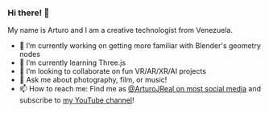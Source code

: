 ### Hi there! 👋

My name is Arturo and I am a creative technologist from Venezuela.

- 🔭 I’m currently working on getting more familiar with Blender's geometry nodes
- 🌱 I’m currently learning Three.js
- 👯 I’m looking to collaborate on fun VR/AR/XR/AI projects
- 💬 Ask me about photography, film, or music! 
- 📫 How to reach me: Find me as [@ArturoJReal on most social media](https://arturojreal.com/links) and subscribe to [my YouTube channel](https://www.youtube.com/c/ArturoJReal)!
